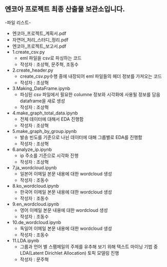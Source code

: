 ## 엔코아 프로젝트 최종 산출물 보관소입니다.

-파일 리스트-

* 엔코아_프로젝트_계획서.pdf
* 자연어_처리_스터디_정리.pdf
* 엔코아_프로젝트_보고서.pdf
* 1.create_csv.py
  - eml 파일을 csv로 파싱하는 코드
  - 작성자 : 조상혁, 문주혁, 조동수
* 2.create_header.py
  - create_csv.py수행 중에 내장되어 eml 파일들의 헤더 정보를 가져오는 코드
  - 작성자 : 조상혁
* 3.Making_DataFrame.ipynb
  - 파싱된 csv 파일에서 필요한 columne 정보와 시각화에 사용될 정보를 담음 dataframe을 새로 생성 
  - 작성자 : 조상혁
* 4.make_graph_total_data.ipynb
  - 전체 데이터에 대해서 EDA 진행함
  - 작성자 : 조상혁
* 5.make_graph_by_group.ipynb
  - 발송 빈도를 기준으로 나뉜 데이터에 대해 그룹별로 EDA를 진행함
  - 작성자 : 조상혁
* 6.analyze_ip.ipynb
  - ip 주소를 기준으로 시각화 진행
  - 작성자 : 조상혁
* 7.ja_wordcloud.ipynb
  - 일본어 이메일 본문 내용에 대한 wordcloud 생성
  - 작성자 : 조동수
* 8.ko_wordcloud.ipynb
  - 한국어 이메일 본문 내용에 대한 wordcloud 생성
  - 작성자 : 조동수
* 9.en_wordcloud.ipynb
  - 영어 이메일 본문 내용에 대한 wordcloud 생성
  - 작성자 : 조동수
* 10.de_wordcloud.ipynb
  - 독일어 이메일 본문 내용에 대한 wordcloud 생성
  - 작성자 : 조동수
* 11.LDA.ipynb
  - 그룹과 언어 별 스팸메일의 주제를 유추해 보기 위해 텍스트 마이닝 기법 중 LDA(Latent Dirichlet Allocation) 토픽 모델링 진행
  - 작성자 : 문주혁
  
